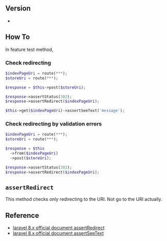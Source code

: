 ## Version
- 

## How To
In feature test method,

### Check redirecting

```php
$indexPageUri = route(***);
$storeUri = route(***);

$response = $this->post($storeUri);

$response->assertStatus(302);
$response->assertRedirect($indexPageUri);

$this->get($indexPageUri)->assertSeeText('message');
```

### Check redirecting by validation errors
```php
$indexPageUri = route(***);
$storeUri = route(***);

$response = $this
  ->from($indexPageUri)
  ->post($storeUri);

$response->assertStatus(302);
$response->assertRedirect($indexPageUri);
```

## `assertRedirect`
This method checks only redirecting to the URI. Not go to the URI actually.

## Reference
- [laravel 8.x official document assertRedirect](https://readouble.com/laravel/8.x/en/http-tests.html#assert-redirect)
- [laravel 8.x official document assertSeeText](https://readouble.com/laravel/8.x/en/http-tests.html#assert-see-text)
